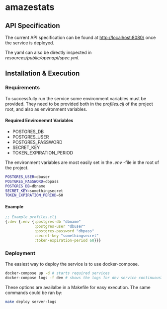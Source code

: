 # amazestats

## API Specification

The current API specification can be found at
[http://localhost:8080/](http://localhost:8080/)
once the service is deployed.

The yaml can also be directly inspected in *resources/public/openapi/spec.yml*.

## Installation & Execution

### Requirements

To successfully run the service some environment variables must be provided.
They need to be provided both in the *profiles.clj* of the project root,
and also as environment variables.

#### Required Environemnt Variables

* POSTGRES_DB
* POSTGRES_USER
* POSTGRES_PASSWORD
* SECRET_KEY
* TOKEN_EXPIRATION_PERIOD

The environment variables are most easily set in the *.env* -file in the root
of the project.

```bash
POSTGRES_USER=dbuser
POSTGRES_PASSWORD=dbpass
POSTGRES_DB=dbname
SECRET_KEY=somethingsecret
TOKEN_EXPIRATION_PERIOD=60
```

#### Example

```clojure
;; Example profiles.clj
{:dev {:env {:postgres-db "dbname"
             :postgres-user "dbuser"
             :postgres-password "dbpass"
             :secret-key "somethingsecret"
             :token-expiration-period 60}}}
```

### Deployment

The easiest way to deploy the service is to use docker-compose.

```bash
docker-compose up -d # starts required services
docker-compose logs -f dev # shows the logs for dev service continuously
```

These options are availalbe in a Makefile for easy execution.
The same commands could be ran by:
```bash
make deploy server-logs
```